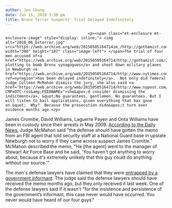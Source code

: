 ```yaml
---
author: Jen Chung
date: Jun 15, 2010 3:30 pm
title: Bronx Terror Suspects' Trial Delayed Indefinitely
---
```


	
										<p><span class="mt-enclosure mt-enclosure-image" style="display: inline;"> <img alt="2010_06_bxterror.jpg" src="https://web.archive.org/web/20150505164714im_/http://gothamist.com/attachments/jen/2010_06_bxterror.jpg" width="300" height="187" class="image-left"> </span>The trial of four men accused of<a href="https://web.archive.org/web/20150505164714/http://gothamist.com/2009/05/21/terror_plot_suspects_allegedly_upse.php"> plotting to bomb Bronx synagogues</a> and shoot down military planes in Newburgh <a href="https://web.archive.org/web/20150505164714/http://www.nytimes.com/2010/06/15/nyregion/15terror.html?ref=nyregion">has been delayed indefinitely</a>.  Not only did federal Judge Colleen McMahon dismiss the jury, she also said <a href="https://web.archive.org/web/20150505164714/http://www.nypost.com/p/news/local/bronx/terror_trial_put_on_hold_0PtP724iUVEDWA0oxheJ4M?CMP=OTC-rss&amp;FEEDNAME=">she&apos;d consider dismissing the indictment</a>, &quot;No guarantees, gentlemen. No guarantees. But I will listen to bail applications, given everything that has gone on.&quot;  Why?  Because the prosecution didn&apos;t turn over evidence months ago.</p>

<p> James Cromitie, David Williams, Laguerre Payen  and Onta Williams have been in custody since their arrests in May 2009.  <a href="https://web.archive.org/web/20150505164714/http://www.nydailynews.com/news/ny_crime/2010/06/14/2010-06-14_trial_of_alleged_synagogue_bomb_plot_gang_thrown_into_chaos_over_withheld_eviden.html">According to the Daily News</a>, Judge McMahon said &quot;the defense should have gotten the memo from an FBI agent that told security staff at a National Guard base in upstate Newburgh not to worry if they came across suspect James Cromitie.&quot; McMahon described the memo, &quot;He [the agent] went to the manager of Stewart Air Force Base and he said, &apos;You haven&apos;t got anything to worry about, because it&apos;s extremely unlikely that this guy could do anything without our source.&apos;&quot; </p>

<p>The men&apos;s defense lawyers have claimed that they were <a href="https://web.archive.org/web/20150505164714/http://gothamist.com/2010/03/18/defense_lawyers_want_synagogue_terr.php">entrapped by a government informant</a>. The judge said the defense lawyers should have received the memo months ago, but they only received it last week. One of the defense lawyers said if it wasn&apos;t &quot;for the insistence and persistence of the government&#x2019;s informant, this case never would have occurred. You never would have heard of our four guys.&quot;</p>					
										
									
				